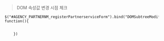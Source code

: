 
> DOM 속성값 변경 시점 체크

```
$("#AGENCY_PARTNERNM_registerPartnerserviceForm").bind("DOMSubtreeModified", function(){


	})
```
